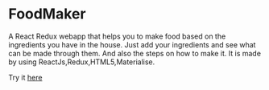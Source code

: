 # FoodMaker

A React Redux webapp that helps you to make food based on the ingredients you have in the house.
Just add your ingredients and see what can be made through them. And also the steps on how to make it. 
It is made by using ReactJs,Redux,HTML5,Materialise.

Try it <a href="https://foodmaker.herokuapp.com/">here</a>
